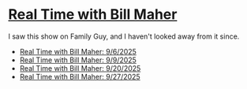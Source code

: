 # [Real Time with Bill Maher](https://podcastindex.org/podcast/742515)

I saw this show on Family Guy, and I haven't looked away from it since.

* [Real Time with Bill Maher: 9/6/2025](../2025/09/25/real-time-2025-09-06.md)
* [Real Time with Bill Maher: 9/9/2025](../2025/09/25/real-time-2025-09-09.md)
* [Real Time with Bill Maher: 9/20/2025](../2025/09/24/real-time-2025-09-20.md)
* [Real Time with Bill Maher: 9/27/2025](../2025/09/28/real-time-2025-09-27.md)
